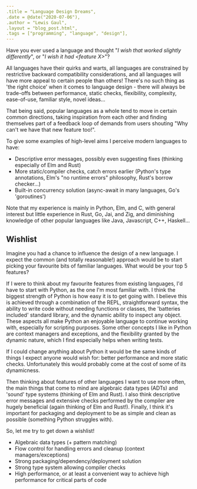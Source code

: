 ```yaml
---
.title = "Language Design Dreams",
.date = @date("2020-07-06"),
.author = "Lewis Gaul",
.layout = "blog_post.html",
.tags = ["programming", "language", "design"],
---
```



Have you ever used a language and thought "*I wish that worked slightly differently*", or "*I wish it had \<feature X\>*"?

All languages have their quirks and warts, all languages are constrained by restrictive backward compatibility considerations, and all languages will have more appeal to certain people than others! There's no such thing as 'the right choice' when it comes to language design - there will always be trade-offs between performance, static checks, flexibility, complexity, ease-of-use, familiar style, novel ideas...

That being said, popular languages as a whole tend to move in certain common directions, taking inspiration from each other and finding themselves part of a feedback loop of demands from users shouting "Why can't we have that new feature too!".

To give some examples of high-level aims I perceive modern languages to have:
 * Descriptive error messages, possibly even suggesting fixes (thinking especially of Elm and Rust)
 * More static/compiler checks, catch errors earlier (Python's type annotations, Elm's "no runtime errors" philosophy, Rust's borrow checker...)
 * Built-in concurrency solution (async-await in many languages, Go's 'goroutines')

Note that my experience is mainly in Python, Elm, and C, with general interest but little experience in Rust, Go, Jai, and Zig, and diminishing knowledge of other popular languages like Java, Javascript, C++, Haskell... 


## Wishlist

Imagine you had a chance to influence the design of a new language. I expect the common (and totally reasonable!) approach would be to start picking your favourite bits of familiar languages. What would be your top 5 features?

If I were to think about my favourite features from existing languages, I'd have to start with Python, as the one I'm most familiar with. I think the biggest strength of Python is how easy it is to get going with. I believe this is achieved through a combination of the REPL, straightforward syntax, the ability to write code without needing functions or classes, the 'batteries included' standard library, and the dynamic ability to inspect any object. These aspects all make Python an enjoyable language to continue working with, especially for scripting purposes. Some other concepts I like in Python are context managers and exceptions, and the flexibility granted by the dynamic nature, which I find especially helps when writing tests.

If I could change anything about Python it would be the same kinds of things I expect anyone would wish for: better performance and more static checks. Unfortunately this would probably come at the cost of some of its dynamicness.

Then thinking about features of other languages I want to use more often, the main things that come to mind are algebraic data types (ADTs) and 'sound' type systems (thinking of Elm and Rust). I also think descriptive error messages and extensive checks performed by the compiler are hugely beneficial (again thinking of Elm and Rust!). Finally, I think it's important for packaging and deployment to be as simple and clean as possible (something Python struggles with).

So, let me try to get down a wishlist!
 * Algebraic data types (+ pattern matching)
 * Flow control for handling errors and cleanup (context managers/exceptions)
 * Strong packaging/dependency/deployment solution
 * Strong type system allowing compiler checks
 * High performance, or at least a convenient way to achieve high performance for critical parts of code
